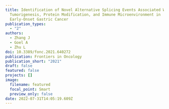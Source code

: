```yaml
---
title: Identification of Novel Alternative Splicing Events Associated With
  Tumorigenesis, Protein Modification, and Immune Microenvironment in
  Early-Onset Gastric Cancer
publication_types:
  - "2"
authors:
  - Zhang J
  - Goel A
  - Zhu L
doi: 10.3389/fonc.2021.640272
publication: Frontiers in Oncology
publication_short: "2021"
draft: false
featured: false
projects: []
image:
  filename: featured
  focal_point: Smart
  preview_only: false
date: 2022-07-31T14:05:19.609Z
---
```

